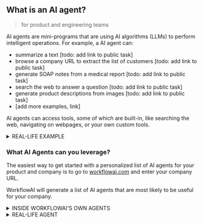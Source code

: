 ## What is an AI agent?
> for product and engineering teams

AI agents are mini-programs that are using AI algorithms (LLMs) to perform intelligent operations. For example, a AI agent can:
- summarize a text [todo: add link to public task]
- browse a company URL to extract the list of customers [todo: add link to public task]
- generate SOAP notes from a medical report [todo: add link to public task]
- search the web to answer a question [todo: add link to public task]
- generate product descriptions from images [todo: add link to public task]
- [add more examples, link]

AI agents can access tools, some of which are built-in, like searching the web, navigating on webpages, or your own custom tools.

<details>
<summary>REAL-LIFE EXAMPLE</summary>

Apple recently introduced a AI agent that can rewrite a text with a different tone.

[image]
</details>

### What AI Agents can you leverage?

The easiest way to get started with a personalized list of AI agents for your product and company is to go to [workflowai.com](https://workflowai.com) and enter your company URL.

WorkflowAI will generate a list of AI agents that are most likely to be useful for your company.

<details>
<summary>INSIDE WORKFLOWAI'S OWN AGENTS</summary>
When you use our feature that generates a list of AI agents from a company URL, under the hood, we're using 2 agents:
- a first [agent](https://workflowai.com/agents/1) is generating a profile of the company, by searching the web, and browsing the company website.
- a second [agent](https://workflowai.com/agents/2) is generating a list of AI agents that are most likely to be useful for your company.
</details>

<details>
<summary>REAL-LIFE AGENT</summary>
Berrystreet.co, a company that ..., developed a AI agent that can write SOAP notes from a medical report, using WorkflowAI, and deployed it to production. Since then, the agent has been used to generate over 1000 SOAP notes. 

[image]

</details>